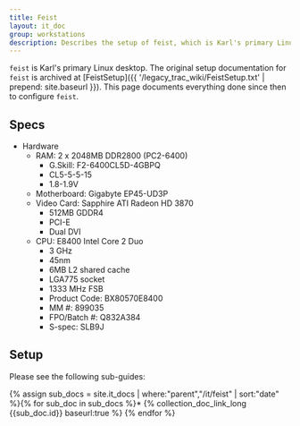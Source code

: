 ```yaml
---
title: Feist
layout: it_doc
group: workstations
description: Describes the setup of feist, which is Karl's primary Linux desktop.
---
```


`feist` is Karl's primary Linux desktop. The original setup documentation for `feist` is archived at [FeistSetup]({{ '/legacy_trac_wiki/FeistSetup.txt' | prepend: site.baseurl }}). This page documents everything done since then to configure `feist`.


## Specs

* Hardware
    * RAM: 2 x 2048MB DDR2800 (PC2-6400)
        * G.Skill: F2-6400CL5D-4GBPQ
        * CL5-5-5-15
        * 1.8-1.9V
    * Motherboard: Gigabyte EP45-UD3P
    * Video Card: Sapphire ATI Radeon HD 3870
        * 512MB GDDR4
        * PCI-E
        * Dual DVI
    * CPU: E8400 Intel Core 2 Duo
        * 3 GHz
        * 45nm
        * 6MB L2 shared cache
        * LGA775 socket
        * 1333 MHz FSB
        * Product Code: BX80570E8400
        * MM #: 899035
        * FPO/Batch #: Q832A384
        * S-spec: SLB9J


## Setup

Please see the following sub-guides:

{% assign sub_docs = site.it_docs | where:"parent","/it/feist" | sort:"date" %}{% for sub_doc in sub_docs %}* {% collection_doc_link_long {{sub_doc.id}} baseurl:true %}
{% endfor %}

